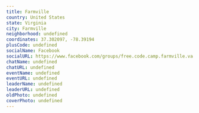```yaml
---
title: Farmville
country: United States
state: Virginia
city: Farmville
neighborhood: undefined
coordinates: 37.302097, -78.39194
plusCode: undefined
socialName: Facebook
socialURL: https://www.facebook.com/groups/free.code.camp.farmville.va
chatName: undefined
chatURL: undefined
eventName: undefined
eventURL: undefined
leaderName: undefined
leaderURL: undefined
oldPhoto: undefined
coverPhoto: undefined
---
```

